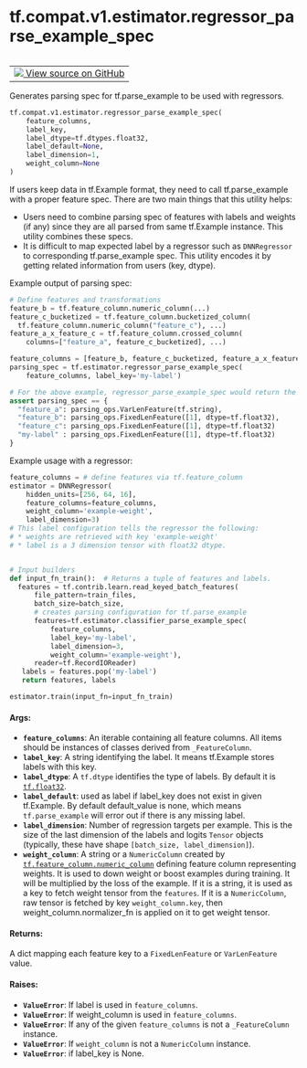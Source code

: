<div itemscope itemtype="http://developers.google.com/ReferenceObject">
<meta itemprop="name" content="tf.compat.v1.estimator.regressor_parse_example_spec" />
<meta itemprop="path" content="Stable" />
</div>

# tf.compat.v1.estimator.regressor_parse_example_spec

<!-- Insert buttons -->

<table class="tfo-notebook-buttons tfo-api" align="left">

<td>
  <a target="_blank" href="https://github.com/tensorflow/estimator/tree/master/tensorflow_estimator/python/estimator/canned/parsing_utils.py">
    <img src="https://www.tensorflow.org/images/GitHub-Mark-32px.png" />
    View source on GitHub
  </a>
</td></table>



<!-- Start diff -->
Generates parsing spec for tf.parse_example to be used with regressors.

``` python
tf.compat.v1.estimator.regressor_parse_example_spec(
    feature_columns,
    label_key,
    label_dtype=tf.dtypes.float32,
    label_default=None,
    label_dimension=1,
    weight_column=None
)
```



<!-- Placeholder for "Used in" -->

If users keep data in tf.Example format, they need to call tf.parse_example
with a proper feature spec. There are two main things that this utility helps:

* Users need to combine parsing spec of features with labels and weights
  (if any) since they are all parsed from same tf.Example instance. This
  utility combines these specs.
* It is difficult to map expected label by a regressor such as `DNNRegressor`
  to corresponding tf.parse_example spec. This utility encodes it by getting
  related information from users (key, dtype).

Example output of parsing spec:

```python
# Define features and transformations
feature_b = tf.feature_column.numeric_column(...)
feature_c_bucketized = tf.feature_column.bucketized_column(
  tf.feature_column.numeric_column("feature_c"), ...)
feature_a_x_feature_c = tf.feature_column.crossed_column(
    columns=["feature_a", feature_c_bucketized], ...)

feature_columns = [feature_b, feature_c_bucketized, feature_a_x_feature_c]
parsing_spec = tf.estimator.regressor_parse_example_spec(
    feature_columns, label_key='my-label')

# For the above example, regressor_parse_example_spec would return the dict:
assert parsing_spec == {
  "feature_a": parsing_ops.VarLenFeature(tf.string),
  "feature_b": parsing_ops.FixedLenFeature([1], dtype=tf.float32),
  "feature_c": parsing_ops.FixedLenFeature([1], dtype=tf.float32)
  "my-label" : parsing_ops.FixedLenFeature([1], dtype=tf.float32)
}
```

Example usage with a regressor:

```python
feature_columns = # define features via tf.feature_column
estimator = DNNRegressor(
    hidden_units=[256, 64, 16],
    feature_columns=feature_columns,
    weight_column='example-weight',
    label_dimension=3)
# This label configuration tells the regressor the following:
# * weights are retrieved with key 'example-weight'
# * label is a 3 dimension tensor with float32 dtype.


# Input builders
def input_fn_train():  # Returns a tuple of features and labels.
  features = tf.contrib.learn.read_keyed_batch_features(
      file_pattern=train_files,
      batch_size=batch_size,
      # creates parsing configuration for tf.parse_example
      features=tf.estimator.classifier_parse_example_spec(
          feature_columns,
          label_key='my-label',
          label_dimension=3,
          weight_column='example-weight'),
      reader=tf.RecordIOReader)
   labels = features.pop('my-label')
   return features, labels

estimator.train(input_fn=input_fn_train)
```

#### Args:


* <b>`feature_columns`</b>: An iterable containing all feature columns. All items
  should be instances of classes derived from `_FeatureColumn`.
* <b>`label_key`</b>: A string identifying the label. It means tf.Example stores labels
  with this key.
* <b>`label_dtype`</b>: A `tf.dtype` identifies the type of labels. By default it is
  <a href="../../../../tf.md#float32"><code>tf.float32</code></a>.
* <b>`label_default`</b>: used as label if label_key does not exist in given
  tf.Example. By default default_value is none, which means
  `tf.parse_example` will error out if there is any missing label.
* <b>`label_dimension`</b>: Number of regression targets per example. This is the
  size of the last dimension of the labels and logits `Tensor` objects
  (typically, these have shape `[batch_size, label_dimension]`).
* <b>`weight_column`</b>: A string or a `NumericColumn` created by
  <a href="../../../../tf/feature_column/numeric_column.md"><code>tf.feature_column.numeric_column</code></a> defining feature column representing
  weights. It is used to down weight or boost examples during training. It
  will be multiplied by the loss of the example. If it is a string, it is
  used as a key to fetch weight tensor from the `features`. If it is a
  `NumericColumn`, raw tensor is fetched by key `weight_column.key`,
  then weight_column.normalizer_fn is applied on it to get weight tensor.


#### Returns:

A dict mapping each feature key to a `FixedLenFeature` or `VarLenFeature`
value.



#### Raises:


* <b>`ValueError`</b>: If label is used in `feature_columns`.
* <b>`ValueError`</b>: If weight_column is used in `feature_columns`.
* <b>`ValueError`</b>: If any of the given `feature_columns` is not a `_FeatureColumn`
  instance.
* <b>`ValueError`</b>: If `weight_column` is not a `NumericColumn` instance.
* <b>`ValueError`</b>: if label_key is None.